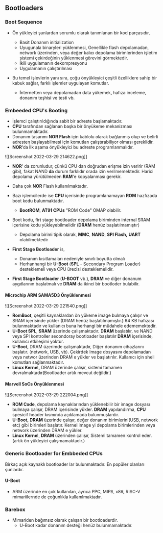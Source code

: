 ## Bootloaders

### Boot Sequence

- Ön yükleyici şunlardan sorumlu olarak tanımlanan bir kod parçasıdır,
	- Basit Donanım initialization
	- Uyugunala binaryleri yüklenmesi, Genellikle flash depolamadan, network üzerinden, veya değer kalıcı depolama birimlerinden işletim sistemi çekirdeğinin yüklenmesi görevini görmektedir.
	- İkili uygulamanın dekompresyonu
	- Uygulamanın çalıştırılması

- Bu temel işlevlerin yanı sıra, çoğu önyükleyici çeşitli özelliklere sahip bir kabuk sağlar, farklı işlemler uygulayan komutlar.
	- İnternetten veya depolamadan data yükemek, hafıza inceleme, donanım teşhisi ve testi vb.

### Embeeded CPU's Booting
- İşlemci çalıştırıldığında sabit bir adreste başlamaktadır.
- **CPU** tarafından sağlanan başka bir önyükeme mekanizması bulunmamaktadır.
- Donanım tasarımı **NOR Flash** için kablolu olarak bağlanmış olup ve belirli adresten başlayabilmesi için komutları çalıştırabiliyor olması gereklidir.
- **NOR**'da İlk aşama önyükleyici bu adreste programlanmalıdır. 

![[Screenshot 2022-03-29 214622.png]]

- **NOR**' da zorunludur, çünkü CPU dan doğrudan erişme izin veririr (RAM gibi), fakat NAND **da** durum farklıdır orada izin verilmemektedir. Harici depolama yürütülmeden **RAM**'e kopyalanması gerekir.
- Daha çok **NOR** Flash kullanılmaktadır.


- Bazı işlemcilerde ise **CPU** içerisinde programlanamayan **ROM** hazfızada boot kodu bulunmaktadır.
	- **BootROM**, **AT91 CPUs** "ROM Code" OMAP olabilir.
- Boot kodu, firt stage bootloader depolama biriminden internal SRAM içerisine kodu yükleyebilmelidir (**DRAM** henüz başlatılmamıştır)
	- Depolama birimi tipik olarak, **MMC**, **NAND**, **SPI Flash,** **UART** olabilmektedir
- **First Stage Bootloader** is,
	- Donanım kısıtlamaları nedeniyle sınırlı boyutta olmalı
	- Herhanhangi bir **U-Boot** (**SPL** - Secondary Program Loader) desteklemeli veya CPU ürecisi desteklemelidir.
- **First Stage Bootloader** (**U-BOOT** vb.), **DRAM** ve diğer donanum aygıtlarının başlatmalı ve **DRAM** da ikinci bir bootloder bulabilir.


#### Microchip ARM SAMA5D3 Önyüklenmesi

![[Screenshot 2022-03-29 221540.png]]

- **RomBoot**, çeşitli kaynaklardan ön yükeme image bulmaya çalışır ve SRAM içerisinde yükler (DRAM henüz başlatılmamıştır.) 64 KB hafızası bulunmaktadır ve  kullanıcı buna herhangi bir müdahele edememektedir.
- **U-Boot SPL**, **SRAM** üzerinde çalışmaktadır. **DRAM** başlatılır, ve NAND veya SPI kontroller secondoray bootloader başlatılır **DRAM** içerisinde, kullanıcı etkileşimi yoktur.
- **U-Boot**, DRAM üzerimde çalışmaktadır, Diğer donanım cihazlarını başlatır. (network, USB, vb). Çekirdek Image dosyasını depolamadan veya networ üzerinden DRAM e yükler ve başlatırılır. Kullanıcı için shell komutları sağlanmaktadır.
- **Linux Kernel,** DRAM üzerinde çalışır, sistemi tamamen devralmaktadır(Bootloader artık mevcut değildir.)


#### Marvell SoCs Önyüklenmesi

![[Screenshot 2022-03-29 222004.png]]

- **ROM Code**, depolama kaynaklarından yüklenebilir bir image dosyası bulmaya çalışır, DRAM içerisinde yükler. **DRAM** yapılandırma, **CPU** spesicif header kısmında açıklamada bulunmuşlardır.
- **U-Boot**, **DRAM** üzerinde çalışır, değer donanım birimlerini(USB, network etc) gibi birimleri başlatır. Kernel image yi depolama birimlerinden veya network üzerinden DRAM e yükler.
- **Linux Kernel**, **DRAM** üzerinden çalışır, Sistemi tamamen kontrol eder. (artık ön yükleyici çalışmamaktadır.)


### Generic Bootloader for Embbeded CPUs

Birkaç açık kaynaklı bootloader lar bulunmaktadır. En popüler olanları şunlardır.

#### U-Boot
- ARM üzerinde en çok kullanılan, ayrıca PPC, MIPS, x86, RISC-V mimariilernde de çoğunlıkla kullanılmaktadır.

### Barebox
- Mimariden bağımsız olarak çalışan bir bootloaderdir.
	- U-Boot kadar donanım desteği henüz bulunmamaktadır.











